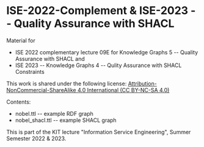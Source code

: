 # ISE-2022-Complement & ISE-2023 -- Quality Assurance with SHACL
Material for 
- ISE 2022 complementary lecture 09E for Knowledge Graphs 5 -- Quality Assurance with SHACL and
- ISE 2023 -- Knowledge Graphs 4 -- Qulity Assurance with SHACL Constraints

This work is shared under the following license: 
[Attribution-NonCommercial-ShareAlike 4.0 International (CC BY-NC-SA 4.0)](https://creativecommons.org/licenses/by-nc-sa/4.0/)

Contents:
- nobel.ttl -- example RDF graph 
- nobel_shacl.ttl -- example SHACL graph 

This is part of the KIT lecture "Information Service Engineering", Summer Semester 2022 & 2023.
